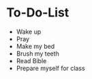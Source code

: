# To-Do-List
- Wake up
- Pray
- Make my bed
- Brush my teeth
- Read Bible
- Prepare myself for class
